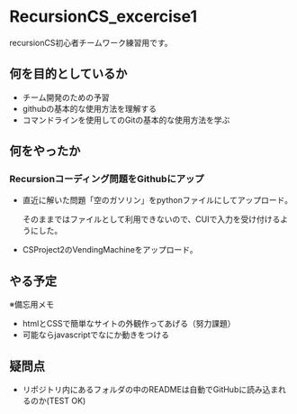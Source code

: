 # RecursionCS_excercise1
recursionCS初心者チームワーク練習用です。


## 何を目的としているか
 - チーム開発のための予習
 - githubの基本的な使用方法を理解する
 - コマンドラインを使用してのGitの基本的な使用方法を学ぶ


## 何をやったか
 ### Recursionコーディング問題をGithubにアップ
 - 直近に解いた問題「空のガソリン」をpythonファイルにしてアップロード。

   そのままではファイルとして利用できないので、CUIで入力を受け付けるようにした。

 - CSProject2のVendingMachineをアップロード。
 

## やる予定
 ※備忘用メモ
 - htmlとCSSで簡単なサイトの外観作ってあげる（努力課題）
 - 可能ならjavascriptでなにか動きをつける

## 疑問点
 - リポジトリ内にあるフォルダの中のREADMEは自動でGitHubに読み込まれるのか(TEST OK)
